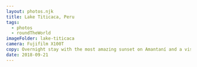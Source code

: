 ```yaml
---
layout: photos.njk
title: Lake Titicaca, Peru
tags:
  - photos
  - roundTheWorld
imageFolder: lake-titicaca
camera: Fujifilm X100T
copy: Overnight stay with the most amazing sunset on Amantaní and a visit to the Uros floating islands and Taquile on the world's highest navigable body of water.
date: 2018-09-21
---
```


 
